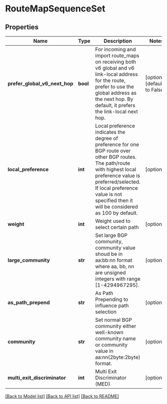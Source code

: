 # RouteMapSequenceSet

## Properties
Name | Type | Description | Notes
------------ | ------------- | ------------- | -------------
**prefer_global_v6_next_hop** | **bool** | For incoming and import route_maps on receiving both v6 global and v6 link-local address for the route, prefer to use the global address as the next hop. By default, it prefers the link-local next hop.  | [optional] [default to False]
**local_preference** | **int** | Local preference indicates the degree of preference for one BGP route over other BGP routes. The path/route with highest local preference value is preferred/selected. If local preference value is not specified then it will be considered as 100 by default.  | [optional] 
**weight** | **int** | Weight used to select certain path | [optional] 
**large_community** | **str** | Set large BGP community, community value shoud be in aa:bb:nn format where aa, bb, nn are unsigned integers with range [1-4294967295]. | [optional] 
**as_path_prepend** | **str** | As Path Prepending to influence path selection | [optional] 
**community** | **str** | Set normal BGP community either well-known community name or community value in aa:nn(2byte:2byte) format.  | [optional] 
**multi_exit_discriminator** | **int** | Multi Exit Discriminator (MED) | [optional] 

[[Back to Model list]](../README.md#documentation-for-models) [[Back to API list]](../README.md#documentation-for-api-endpoints) [[Back to README]](../README.md)

